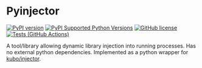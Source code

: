 # Pyinjector

[![PyPI version](https://badge.fury.io/py/pyinjector.svg)](https://badge.fury.io/py/pyinjector)
[![PyPI Supported Python Versions](https://img.shields.io/pypi/pyversions/pyinjector.svg)](https://pypi.python.org/pypi/pyinjector/)
[![GitHub license](https://img.shields.io/github/license/kmaork/pyinjector)](https://github.com/kmaork/pyinjector/blob/master/LICENSE.txt)
[![Tests (GitHub Actions)](https://github.com/kmaork/pyinjector/workflows/Tests/badge.svg)](https://github.com/kmaork/pyinjector)

A tool/library allowing dynamic library injection into running processes.
Has no external python dependencies.
Implemented as a python wrapper for [kubo/injector](https://github.com/kubo/injector).
